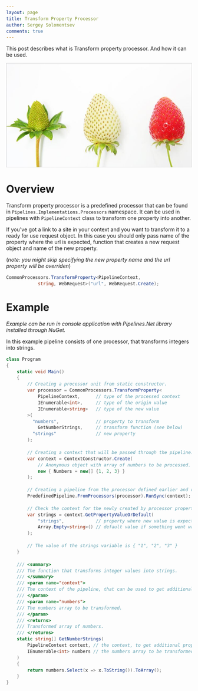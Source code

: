 ```yaml
---
layout: page
title: Transform Property Processor
author: Sergey Solomentsev
comments: true
---
```


This post describes what is Transform property processor. And how it can be used.

![Transformation of the strawberry](/assets/posts/transform-processor/transformation.jpg)

# Overview

Transform property processor is a predefined processor that can be found in `Pipelines.Implementations.Processors` namespace. It can be used in pipelines with `PipelineContext` class to transform one property into another.

If you've got a link to a site in your context and you want to transform it to a ready for use request object. In this case you should only pass name of the property where the url is expected, function that creates a new request object and name of the new property.

(_note: you might skip specifying the new property name and the url property will be overriden_)

```c#
CommonProcessors.TransformProperty<PipelineContext,
            string, WebRequest>("url", WebRequest.Create);
```

# Example

_Example can be run in console application with Pipelines.Net library installed through NuGet._

In this example pipeline consists of one processor, that transforms integers into strings.

```c#
class Program
{
    static void Main()
    {
        // Creating a processor unit from static constructor.
        var processor = CommonProcessors.TransformProperty<
            PipelineContext,      // type of the processed context
            IEnumerable<int>,     // type of the origin value
            IEnumerable<string>   // type of the new value
        >(
          "numbers",              // property to transform
            GetNumberStrings,     // transform function (see below)
          "strings"               // new property
        );

        // Creating a context that will be passed through the pipeline.
        var context = ContextConstructor.Create(
            // Anonymous object with array of numbers to be processed.
            new { Numbers = new[] {1, 2, 3} }
        );

        // Creating a pipeline from the processor defined earlier and run it.
        PredefinedPipeline.FromProcessors(processor).RunSync(context);

        // Check the context for the newly created by processor property.
        var strings = context.GetPropertyValueOrDefault(
            "strings",            // property where new value is expected
            Array.Empty<string>() // default value if something went wrong
        ); 

        // The value of the strings variable is { "1", "2", "3" }
    }

    /// <summary>
    /// The function that transforms integer values into strings.
    /// </summary>
    /// <param name="context">
    /// The context of the pipeline, that can be used to get additional properties.
    /// </param>
    /// <param name="numbers">
    /// The numbers array to be transformed.
    /// </param>
    /// <returns>
    /// Transformed array of numbers.
    /// </returns>
    static string[] GetNumberStrings(
        PipelineContext context, // the context, to get additional properties
        IEnumerable<int> numbers // the numbers array to be transformed
    )
    {
        return numbers.Select(x => x.ToString()).ToArray();
    }
}
```